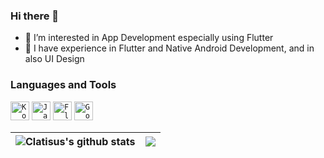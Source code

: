 ### Hi there 👋

- 👀 I’m interested in App Development especially using Flutter
- 🧠 I have experience in Flutter and Native Android Development, and in also UI Design

### Languages and Tools
<code><img height="30" alt="Kotlin" src="https://www.vectorlogo.zone/logos/kotlinlang/kotlinlang-ar21.svg"></code>
<code><img height="30" alt="Java" src="https://www.vectorlogo.zone/logos/java/java-ar21.svg"></code>
<code><img height="30" alt="Flutter" src="https://www.vectorlogo.zone/logos/flutterio/flutterio-ar21.svg"></code>
<code><img height="30" alt="Go" src="https://www.vectorlogo.zone/logos/python/go-ar21.svg"></code>  

| <img align="center" src="https://github-readme-stats.vercel.app/api?username=JamieYee&show_icons=true&include_all_commits=true&theme=buefy&hide_border=true" alt="Clatisus's github stats" /> | <img align="center" src="https://github-readme-stats.vercel.app/api/top-langs/?username=JamieYee&layout=compact&theme=buefy&hide_border=true" /> |
| ------------- | ------------- |
